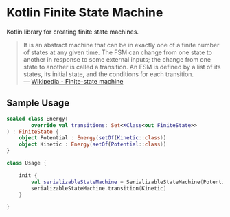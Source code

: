 # Kotlin Finite State Machine
Kotlin library for creating finite state machines.

> It is an abstract machine that can be in exactly one of a finite number of states at any given time. The FSM can change from one state to another in response to some external inputs; the change from one state to another is called a transition. An FSM is defined by a list of its states, its initial state, and the conditions for each transition.  
> &mdash; [Wikipedia - Finite-state machine][1]

 ## Sample Usage
```kotlin
sealed class Energy(
        override val transitions: Set<KClass<out FiniteState>>
) : FiniteState {
    object Potential : Energy(setOf(Kinetic::class))
    object Kinetic : Energy(setOf(Potential::class))
}

class Usage {

    init {
        val serializableStateMachine = SerializableStateMachine(Potential)
        serializableStateMachine.transition(Kinetic)
    }

}
```

[1]:https://en.wikipedia.org/wiki/Finite-state_machine